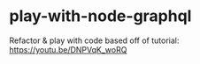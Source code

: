 # play-with-node-graphql
Refactor &amp; play with code based off of tutorial: https://youtu.be/DNPVqK_woRQ
